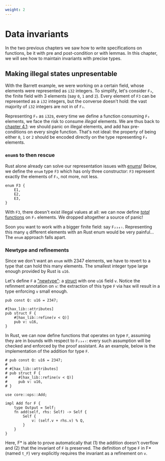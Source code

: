 ```yaml
---
weight: 2
---
```


# Data invariants

In the two previous chapters we saw how to write specifications on
functions, be it with pre and post-condition or with lemmas. In this
chapter, we will see how to maintain invariants with precise types.

## Making illegal states unpresentable
With the Barrett example, we were working on a certain field, whose
elements were represented as `i32` integers. To simplify, let's
consider `F₃`, the finite field with 3 elements (say `0`, `1` and
`2`). Every element of `F3` can be represented as a `i32` integers,
but the converse doesn't hold: the vast majority of `i32` integers are
not in of `F₃`.

Representing `F₃` as `i32`s, every time we define a function consuming
`F₃` elements, we face the risk to consume *illegal* elements. We are
thus back to [chapter 4.1](panic-freedom.md): we should panic on
illegal elements, and add hax pre-conditions on every single
function. That's not ideal: the property of being either `0`, `1` or
`2` should be encoded directly on the type representing `F₃` elements.

### `enum`s to then rescue
Rust alone already can solve our representation issues with
[enums](https://doc.rust-lang.org/book/ch06-00-enums.html)! Below, we
define the `enum` type `F3` which has only three constructor: `F3`
represent exactly the elements of `F₃`, not more, not less.

```{.rust .playable}
enum F3 {
    E1,
    E2,
    E3,
}
```

With `F3`, there doesn't exist illegal values at all: we can now
define [*total*
functions](https://en.wikipedia.org/wiki/Partial_function) on `F₃`
elements. We dropped altogether a source of panic!

Soon you want to work with a bigger finite field: say
`F₂₃₄₇`. Representing this many `q` different elements with an Rust
enum would be very painful... The `enum` approach falls apart.

### Newtype and refinements
Since we don't want an `enum` with 2347 elements, we have to revert to
a type that can hold this many elements. The smallest integer type
large enough provided by Rust is `u16`.

Let's define `F` a
["newtype"](https://matklad.github.io/2018/06/04/newtype-index-pattern.html):
a [struct](https://doc.rust-lang.org/book/ch05-00-structs.html) with
one `u16` field `v`. Notice the refinment annotation on `v`: the
extraction of this type `F` via hax will result in a type enforcing
`v` small enough.

``` {.rust .playable}
pub const Q: u16 = 2347;

#[hax_lib::attributes]
pub struct F {
    #[hax_lib::refine(v < Q)]
    pub v: u16,
}
```

In Rust, we can now define functions that operates on type `F`,
assuming they are in bounds with respect to `F₂₃₄₇`: every such
assumption will be checked and enforced by the proof assistant. As an
example, below is the implementation of the addition for type `F`.

``` {.rust .playable}
# pub const Q: u16 = 2347;
# 
# #[hax_lib::attributes]
# pub struct F {
#     #[hax_lib::refine(v < Q)]
#     pub v: u16,
# }

use core::ops::Add;

impl Add for F {
    type Output = Self;
    fn add(self, rhs: Self) -> Self {
        Self {
            v: (self.v + rhs.v) % Q,
        }
    }
}
```

Here, F* is able to prove automatically that (1) the addition doesn't
overflow and (2) that the invariant of `F` is preserved. The
definition of type `F` in F* (named `t_F`) very explicitly requires
the invariant as a refinement on `v`.
